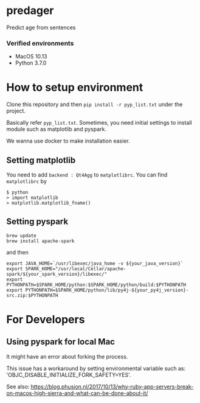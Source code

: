 # predager
Predict age from sentences

### Verified environments
* MacOS 10.13
* Python 3.7.0

# How to setup environment
Clone this repository and then `pip install -r pyp_list.txt` under the project.

Basically refer `pyp_list.txt`.
Sometimes, you need initial settings to install module such as matplotlib and pyspark.

We wanna use docker to make installation easier.


## Setting matplotlib
You need to add `backend : Qt4Agg` to `matplotlibrc`.
You can find `matplotlibrc` by 

```
$ python
> import matplotlib
> matplotlib.matplotlib_fname()
```

## Setting pyspark
```
brew update
brew install apache-spark
```

and then

```
export JAVA_HOME=`/usr/libexec/java_home -v ${your_java_version}`
export SPARK_HOME="/usr/local/Cellar/apache-spark/${your_spark_version}/libexec/"
export PYTHONPATH=$SPARK_HOME/python:$SPARK_HOME/python/build:$PYTHONPATH
export PYTHONPATH=$SPARK_HOME/python/lib/py4j-${your_py4j_version}-src.zip:$PYTHONPATH
```

# For Developers

## Using pyspark for local Mac

It might have an error about forking the process. 

This issue has a workaround by setting environmental variable such as:
'OBJC_DISABLE_INITIALIZE_FORK_SAFETY=YES'.

See also:
https://blog.phusion.nl/2017/10/13/why-ruby-app-servers-break-on-macos-high-sierra-and-what-can-be-done-about-it/